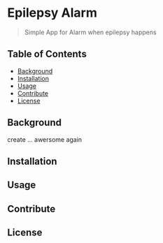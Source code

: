 # Epilepsy Alarm

> Simple App for Alarm when epilepsy happens

## Table of Contents

- [Background](#background)
- [Installation](#installation)
- [Usage](#usage)
- [Contribute](#contribute)
- [License](#license)

## Background

create ... awersome again

## Installation

## Usage

## Contribute

## License
